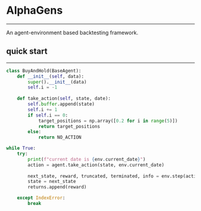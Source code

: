 # AlphaGens

-----

An agent-environment based backtesting framework.

## quick start

----

```python
class BuyAndHold(BaseAgent):
    def __init__(self, data):
        super().__init__(data)
        self.i = -1
    
    def take_action(self, state, date):
        self.buffer.append(state)
        self.i += 1
        if self.i == 0:
            target_positions = np.array([0.2 for i in range(5)]) 
            return target_positions
        else:
            return NO_ACTION
```

```python
while True:
    try:
        print(f"current date is {env.current_date}")
        action = agent.take_action(state, env.current_date)
    
        next_state, reward, truncated, terminated, info = env.step(action)
        state = next_state
        returns.append(reward)

    except IndexError:
        break
```
